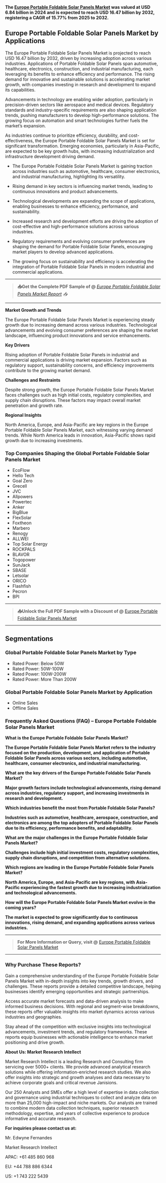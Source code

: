 <p><strong>The <a href="https://www.marketresearchintellect.com/download-sample/?rid=1070664&amp;utm_source=Pulse-April-Europe&amp;utm_medium=852">Europe Portable Foldable Solar Panels Market</a> was valued at USD 6.84 billion in 2024 and is expected to reach USD 16.47 billion by 2032, registering a CAGR of 15.77% from 2025 to 2032.</strong></p><h2>Europe Portable Foldable Solar Panels Market by Applications&nbsp;</h2><p><p>The Europe Portable Foldable Solar Panels Market is projected to reach USD 16.47 billion by 2032, driven by increasing adoption across various industries. Applications of Portable Foldable Solar Panels span automotive, healthcare, electronics, construction, and industrial manufacturing, each leveraging its benefits to enhance efficiency and performance. The rising demand for innovative and sustainable solutions is accelerating market growth, with companies investing in research and development to expand its capabilities.</p><p>Advancements in technology are enabling wider adoption, particularly in precision-driven sectors like aerospace and medical devices. Regulatory standards and industry-specific requirements are also shaping application trends, pushing manufacturers to develop high-performance solutions. The growing focus on automation and smart technologies further fuels the market&rsquo;s expansion.</p><p>As industries continue to prioritize efficiency, durability, and cost-effectiveness, the Europe Portable Foldable Solar Panels Market is set for significant transformation. Emerging economies, particularly in Asia-Pacific, are expected to be key growth hubs, with increasing industrialization and infrastructure development driving demand.</p></p><ul><li><p>The Europe Portable Foldable Solar Panels Market is gaining traction across industries such as automotive, healthcare, consumer electronics, and industrial manufacturing, highlighting its versatility.</p></li><li><p>Rising demand in key sectors is influencing market trends, leading to continuous innovations and product advancements.</p></li><li><p>Technological developments are expanding the scope of applications, enabling businesses to enhance efficiency, performance, and sustainability.</p></li><li><p>Increased research and development efforts are driving the adoption of cost-effective and high-performance solutions across various industries.</p></li><li><p>Regulatory requirements and evolving consumer preferences are shaping the demand for Portable Foldable Solar Panels, encouraging market players to develop advanced applications.</p></li><li><p>The growing focus on sustainability and efficiency is accelerating the integration of Portable Foldable Solar Panels in modern industrial and commercial applications.</p></li></ul><hr /><blockquote><p><strong><span class="font-[700]">📥Get the Complete PDF Sample of @ </span></strong><em><span class="font-[700]"><a href="https://www.marketresearchintellect.com/download-sample/?rid=1070664&amp;utm_source=Pulse-April-Europe&amp;utm_medium=852" target="_blank" data-tracking-control-name="article-ssr-frontend-pulse_little-text-block" data-tracking-will-navigate="" data-test-link="">Europe Portable Foldable Solar Panels Market Report</a>&nbsp;📥</span></em></p></blockquote><hr /><p class="" data-start="77" data-end="360"><strong data-start="77" data-end="105">Market Growth and Trends</strong></p><p class="" data-start="77" data-end="360">The Europe Portable Foldable Solar Panels Market is experiencing steady growth due to increasing demand across various industries. Technological advancements and evolving consumer preferences are shaping the market landscape, influencing product innovations and service enhancements.</p><p class="" data-start="362" data-end="606"><strong data-start="362" data-end="377">Key Drivers</strong></p><p class="" data-start="362" data-end="606">Rising adoption of Portable Foldable Solar Panels in industrial and commercial applications is driving market expansion. Factors such as regulatory support, sustainability concerns, and efficiency improvements contribute to the growing market demand.</p><p class="" data-start="608" data-end="849"><strong data-start="608" data-end="637">Challenges and Restraints</strong></p><p class="" data-start="608" data-end="849">Despite strong growth, the Europe Portable Foldable Solar Panels Market faces challenges such as high initial costs, regulatory complexities, and supply chain disruptions. These factors may impact overall market penetration and growth rate.</p><p class="" data-start="851" data-end="1095"><strong data-start="851" data-end="872">Regional Insights</strong></p><p class="" data-start="851" data-end="1095">North America, Europe, and Asia-Pacific are key regions in the Europe Portable Foldable Solar Panels Market, each witnessing varying demand trends. While North America leads in innovation, Asia-Pacific shows rapid growth due to increasing investments.</p><p><h3>Top Companies Shaping the Global Portable Foldable Solar Panels Market </h3><ul><li>EcoFlow</li><li>Hello Tech</li><li>Goal Zero</li><li>Grecell</li><li>JVC</li><li>Allpowers</li><li>Powertec</li><li>Anker</li><li>BigBlue</li><li>FlexSolar</li><li>Foxtheon</li><li>Marbero</li><li>Renogy</li><li>ALLWEI</li><li>Top Solar Energy</li><li>ROCKPALS</li><li>BLAVOR</li><li>Togopower</li><li>SunJack</li><li>SBASE</li><li>Letsolar</li><li>ORICO</li><li>Flashfish</li><li>Pecron</li><li>BPI</li></ul></p><hr /><blockquote><p><strong>📥Unlock the Full PDF Sample with a Discount of @</strong> <a href="https://www.marketresearchintellect.com/ask-for-discount/?rid=1070664&amp;utm_source=Pulse-April-Europe&amp;utm_medium=852">Europe Portable Foldable Solar Panels Market</a></p></blockquote><hr /><p><h2>Segmentations</h2><h3>Global Portable Foldable Solar Panels Market by Type</h3><ul><li>Rated Power: Below 50W</li><li>Rated Power: 50W-100W</li><li>Rated Power: 100W-200W</li><li>Rated Power: More Than 200W</li></ul><h3>Global Portable Foldable Solar Panels Market by Application</h3><ul><li>Online Sales</li><li>Offline Sales</li></ul></p><h3><strong>Frequently Asked Questions (FAQ) &ndash; Europe Portable Foldable Solar Panels Market</strong></h3><p><strong>What is the Europe Portable Foldable Solar Panels Market?</strong></p><p><strong>The Europe Portable Foldable Solar Panels Market refers to the industry focused on the production, development, and application of Portable Foldable Solar Panels across various sectors, including automotive, healthcare, consumer electronics, and industrial manufacturing.</strong></p><p><strong>What are the key drivers of the Europe Portable Foldable Solar Panels Market?</strong></p><p><strong>Major growth factors include technological advancements, rising demand across industries, regulatory support, and increasing investments in research and development.</strong></p><p><strong>Which industries benefit the most from Portable Foldable Solar Panels?</strong></p><p><strong>Industries such as automotive, healthcare, aerospace, construction, and electronics are among the top adopters of Portable Foldable Solar Panels due to its efficiency, performance benefits, and adaptability.</strong></p><p><strong>What are the major challenges in the Europe Portable Foldable Solar Panels Market?</strong></p><p><strong>Challenges include high initial investment costs, regulatory complexities, supply chain disruptions, and competition from alternative solutions.</strong></p><p><strong>Which regions are leading in the Europe Portable Foldable Solar Panels Market?</strong></p><p><strong>North America, Europe, and Asia-Pacific are key regions, with Asia-Pacific experiencing the fastest growth due to increasing industrialization and technological advancements.</strong></p><p><strong>How will the Europe Portable Foldable Solar Panels Market evolve in the coming years?</strong></p><p><strong>The market is expected to grow significantly due to continuous innovations, rising demand, and expanding applications across various industries.</strong></p><hr /><blockquote><p><span class="font-[700]"><strong>For More Information or Query, visit&nbsp;@</strong>&nbsp;</span><span class="font-[700]"><a href="https://www.marketresearchintellect.com/product/portable-foldable-solar-panels-market/?utm_source=Linkedin&utm_medium=852" target="_blank" data-tracking-control-name="article-ssr-frontend-pulse_little-text-block" data-tracking-will-navigate="" data-test-link="">Europe Portable Foldable Solar Panels Market</a></span></p></blockquote><hr /><h3><strong data-start="0" data-end="31">Why Purchase These Reports?</strong></h3><p class="" data-start="35" data-end="297">Gain a comprehensive understanding of the Europe Portable Foldable Solar Panels Market with in-depth insights into key trends, growth drivers, and challenges. These reports provide a detailed competitive landscape, helping businesses identify emerging opportunities and strategic partnerships.</p><p class="" data-start="299" data-end="540">Access accurate market forecasts and data-driven analysis to make informed business decisions. With regional and segment-wise breakdowns, these reports offer valuable insights into market dynamics across various industries and geographies.</p><p class="" data-start="542" data-end="784">Stay ahead of the competition with exclusive insights into technological advancements, investment trends, and regulatory frameworks. These reports equip businesses with actionable intelligence to enhance market positioning and drive growth.</p><p><strong><span class="font-[700]">About Us: Market Research Intellect</span></strong></p><p><span class="">Market Research Intellect is a leading Research and Consulting firm servicing over 5000+ clients. We provide advanced analytical research solutions while offering information-enriched research studies.&nbsp;</span>We also offer insights into strategic and growth analyses and data necessary to achieve corporate goals and critical revenue Janisions.</p><p><span class="">Our 250 Analysts and SMEs offer a high level of expertise in data collection and governance using industrial techniques to collect and analyze data on more than 25,000 high-impact and niche markets. Our analysts are trained to combine modern data collection techniques, superior research methodology, expertise, and years of collective experience to produce informative and accurate research.</span></p><p><strong>For inquiries please contact us at:</strong></p><p>Mr. Edwyne Fernandes</p><p>Market Research Intellect</p><p>APAC: +61 485 860 968</p><p>EU: +44 788 886 6344</p><p>US: +1 743 222 5439</p>